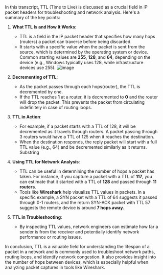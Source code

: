 In this transcript, TTL (Time to Live) is discussed as a crucial field in IP packet headers for troubleshooting and network analysis. Here's a summary of the key points:

1. **What TTL Is and How It Works**:
   - TTL is a field in the IP packet header that specifies how many hops (routers) a packet can traverse before being discarded.
   - It starts with a specific value when the packet is sent from the source, which is determined by the operating system or device. Common starting values are **255**, **128**, and **64**, depending on the device (e.g., Windows typically uses 128, while infrastructure devices use 255).
   ![image](https://github.com/user-attachments/assets/3ce06bfd-16bc-4ab4-8de0-5b6291bd1a50)

2. **Decrementing of TTL**:
   - As the packet passes through each hops(router), the TTL is decremented by one.
   - If the TTL reaches **1** at a router, it is decremented to **0** and the router will drop the packet. This prevents the packet from circulating indefinitely in case of routing loops.

3. **TTL in Action**:
   - For example, if a packet starts with a TTL of 128, it will be decremented as it travels through routers. A packet passing through 3 routers would have a TTL of 125 when it reaches the destination.
   - When the destination responds, the reply packet will start with a full TTL value (e.g., 64) and be decremented similarly as it returns.
Substring
4. **Using TTL for Network Analysis**:
   - TTL can be useful in determining the number of hops a packet has taken. For instance, if you capture a packet with a TTL of **117**, you can estimate that it started with a TTL of **128** and passed through **11 routers**.
   - Tools like **Wireshark** help visualize TTL values in packets. In a specific example, a SYN packet with a TTL of 64 suggests it passed through 0-1 routers, and the return SYN-ACK packet with TTL 57 suggests the remote device is around **7 hops away**.

5. **TTL in Troubleshooting**:
   - By inspecting TTL values, network engineers can estimate how far a sender is from the receiver and potentially identify network performance or routing issues.

In conclusion, TTL is a valuable field for understanding the lifespan of a packet in a network and is commonly used to troubleshoot network paths, routing loops, and identify network congestion. It also provides insight into the number of hops between devices, which is especially helpful when analyzing packet captures in tools like Wireshark.
